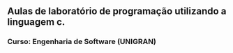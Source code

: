 ## Aulas de laboratório de programação utilizando a linguagem c.
### Curso: Engenharia de Software (UNIGRAN)
